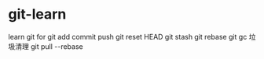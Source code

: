 # git-learn
learn git for 
git add commit push
git reset HEAD
git stash
git rebase 
git gc 垃圾清理
git pull --rebase